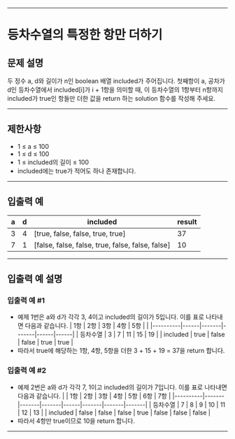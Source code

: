 
---

# 등차수열의 특정한 항만 더하기

## 문제 설명
두 정수 a, d와 길이가 n인 boolean 배열 included가 주어집니다. 첫째항이 a, 공차가 d인 등차수열에서 included[i]가 i + 1항을 의미할 때, 이 등차수열의 1항부터 n항까지 included가 true인 항들만 더한 값을 return 하는 solution 함수를 작성해 주세요.

---

## 제한사항
- 1 ≤ a ≤ 100
- 1 ≤ d ≤ 100
- 1 ≤ included의 길이 ≤ 100
- included에는 true가 적어도 하나 존재합니다.

---

## 입출력 예
| a | d | included                                         | result |
|---|---|--------------------------------------------------|--------|
| 3 | 4 | [true, false, false, true, true]                 | 37     |
| 7 | 1 | [false, false, false, true, false, false, false] | 10     |

---

## 입출력 예 설명

### 입출력 예 #1

- 예제 1번은 a와 d가 각각 3, 4이고 included의 길이가 5입니다. 이를 표로 나타내면 다음과 같습니다.
| 1항      | 2항  | 3항   | 4항   | 5항  |      |
|----------|------|-------|-------|------|------|
| 등차수열 | 3    | 7     | 11    | 15   | 19   |
| included | true | false | false | true | true |
- 따라서 true에 해당하는 1항, 4항, 5항을 더한 3 + 15 + 19 = 37을 return 합니다.

### 입출력 예 #2

- 예제 2번은 a와 d가 각각 7, 1이고 included의 길이가 7입니다. 이를 표로 나타내면 다음과 같습니다.
|          | 1항   | 2항   | 3항   | 4항  | 5항   | 6항   | 7항   |
|----------|-------|-------|-------|------|-------|-------|-------|
| 등차수열 | 7     | 8     | 9     | 10   | 11    | 12    | 13    |
| included | false | false | false | true | false | false | false |
- 따라서 4항만 true이므로 10을 return 합니다.

---
